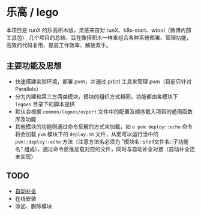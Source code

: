 # 乐高 / lego

本项目是 runX 的乐高积木版，灵感来自对 runX、k8s-start、wtool（微博内部工具包） 几个项目的总结，旨在像搭积木一样来组合各种系统部署、管理功能，高效的代码复用、提高工作效率、解放双手。

## 主要功能及思想

* 快速搭建实验环境，部署 pvm，并通过 prlctl 工具来管理 pvm（目前只针对 Parallels）
* 分为内建和第三方两类模块，模块的组织方式相同，功能都由各模块下 `legoes` 目录下的脚本提供
* 默认会根据 `common/legoes/export` 文件中的配置及顺序载入项目的通用函数库及功能
* 其他模块的功能则通过命令反解的方式来加载，如 `o pvm deploy::echo` 命令将会加载 `pvm` 模块下的 `deploy.sh` 文件，从而可以运行当中的 `pvm::deploy::echo` 方法（注意方法名必须为 ”模块名::shell文件名::子功能名“ 组成），通过命令反推加载对应的文件，同时与自动补全对接（自动补全还未实现）

## TODO

* [自动补全][auto_completion]
* 在线安装
* 添加、删除模块

[auto_completion]:https://www.infoq.cn/article/bash-programmable-completion-tutorial
[runX]:https://github.com/idevz/runx
[k8s-start]:https://github.com/idevz/k8s-start
